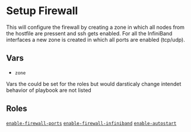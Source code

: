 # Setup Firewall
This will configure the firewall by creating a zone in which all nodes from the hostfile are pressent and ssh gets enabled. For all the InfiniBand interfaces a new zone is created in which all ports are enabled (tcp/udp).

## Vars
- `zone`

Vars the could be set for the roles but would darsticaly change intendet behavior of playbook are not listed
## Roles
[`enable-firewall-ports`](../../roles/enable-firewall-ports)
[`enable-firewall-infiniband`](../../roles/enable-firewall-infiniband)
[`enable-autostart`](../../roles/enable-autostart)
